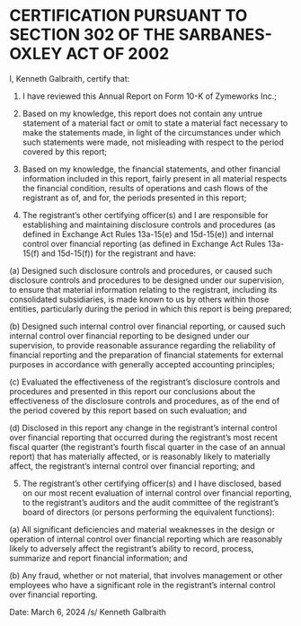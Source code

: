 # CERTIFICATION PURSUANT TO SECTION 302 OF THE SARBANES-OXLEY ACT OF 2002  

I, Kenneth Galbraith, certify that:  

1. I have reviewed this Annual Report on Form 10-K of Zymeworks Inc.;  

2. Based on my knowledge, this report does not contain any untrue statement of a material fact or omit to state a material fact necessary to make the statements made, in light of the circumstances under which such statements were made, not misleading with respect to the period covered by this report;  

3. Based on my knowledge, the financial statements, and other financial information included in this report, fairly present in all material respects the financial condition, results of operations and cash flows of the registrant as of, and for, the periods presented in this report;  

4. The registrant’s other certifying officer(s) and I are responsible for establishing and maintaining disclosure controls and procedures (as defined in Exchange Act Rules 13a-15(e) and 15d-15(e)) and internal control over financial reporting (as defined in Exchange Act Rules 13a-15(f) and 15d-15(f)) for the registrant and have:  

(a) Designed such disclosure controls and procedures, or caused such disclosure controls and procedures to be designed under our supervision, to ensure that material information relating to the registrant, including its consolidated subsidiaries, is made known to us by others within those entities, particularly during the period in which this report is being prepared;  

(b) Designed such internal control over financial reporting, or caused such internal control over financial reporting to be designed under our supervision, to provide reasonable assurance regarding the reliability of financial reporting and the preparation of financial statements for external purposes in accordance with generally accepted accounting principles;  

(c) Evaluated the effectiveness of the registrant’s disclosure controls and procedures and presented in this report our conclusions about the effectiveness of the disclosure controls and procedures, as of the end of the period covered by this report based on such evaluation; and  

(d) Disclosed in this report any change in the registrant’s internal control over financial reporting that occurred during the registrant’s most recent fiscal quarter (the registrant’s fourth fiscal quarter in the case of an annual report) that has materially affected, or is reasonably likely to materially affect, the registrant’s internal control over financial reporting; and  

5. The registrant’s other certifying officer(s) and I have disclosed, based on our most recent evaluation of internal control over financial reporting, to the registrant’s auditors and the audit committee of the registrant’s board of directors (or persons performing the equivalent functions):  

(a) All significant deficiencies and material weaknesses in the design or operation of internal control over financial reporting which are reasonably likely to adversely affect the registrant’s ability to record, process, summarize and report financial information; and  

(b) Any fraud, whether or not material, that involves management or other employees who have a significant role in the registrant’s internal control over financial reporting.  

Date: March 6, 2024 /s/ Kenneth Galbraith  